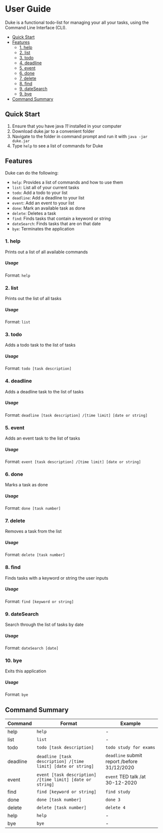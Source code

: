 # User Guide

Duke is a functional todo-list for managing your all your tasks, using the Command Line Interface (CLI). 

* [Quick Start](#quick-start)
* [Features](#features)
    + [1. help](#1-help)
    + [2. list](#2-list)
    + [3. todo](#3-todo)
    + [4. deadline](#4-deadline)
    + [5. event](#5-event)
    + [6. done](#6-done)
    + [7. delete](#7-delete)
    + [8. find](#8-find)
    + [9. dateSearch](#9-dateSearch)
    + [9. bye](#9-bye)
* [Command Summary](#command-summary)

## Quick Start

1. Ensure that you have java *11* installed in your computer
2. Download duke.jar to a convenient folder
3. Navigate to the folder in command prompt and run it with `java -jar duke.jar`
4. Type `help` to see a list of commands for Duke

## Features

Duke can do the following:
* `help`: Provides a list of commands and how to use them
* `list`: List all of your current tasks
* `todo`: Add a todo to your list
* `deadline`: Add a deadline to your list
* `event`: Add an event to your list
* `done`: Mark an available task as done
* `delete`: Deletes a task
* `find`: Finds tasks that contain a keyword or string
* `dateSearch`: Finds tasks that are on that date
* `bye`: Terminates the application


### 1. help

Prints out a list of all available commands

##### Usage

Format: `help`


### 2. list
Prints out the list of all tasks

##### Usage

Format: `list`


### 3. todo
Adds a todo task to the list of tasks

##### Usage

Format: `todo [task description]`


### 4. deadline
Adds a deadline task to the list of tasks

##### Usage

Format: `deadline [task description] /[time limit] [date or string]`


### 5. event
Adds an event task to the list of tasks

##### Usage

Format: `event [task description] /[time limit] [date or string]`


### 6. done
Marks a task as done

##### Usage

Format: `done [task number]`


### 7. delete
Removes a task from the list

##### Usage

Format: `delete [task number]`


### 8. find
Finds tasks with a keyword or string the user inputs

##### Usage

Format: `find [keyword or string]`


### 9. dateSearch
Search through the list of tasks by date

##### Usage

Format: `dateSearch [date]`


### 10. bye
Exits this application

##### Usage

Format: `bye`


## Command Summary

Command | Format | Example
------- | ---------- | ------------
help | `help` | -
list | `list` | -
todo | `todo [task description]` | `todo study for exams`
deadline | `deadline [task description] /[time limit] [date or string]`| `deadline` submit report /before 31/12/2020
event | `event [task description] /[time limit] [date or string]` | `event` TED talk /at 30-12-2020
find | `find [keyword or string]` | `find study`
done | `done [task number]`  | `done 3`
delete | `delete [task number]` | `delete 4`
help | `help` | -
bye | `bye` | -